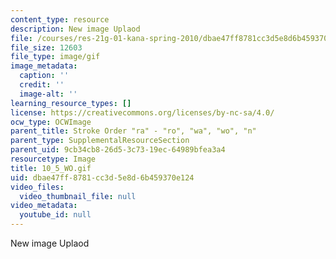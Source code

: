 ```yaml
---
content_type: resource
description: New image Uplaod
file: /courses/res-21g-01-kana-spring-2010/dbae47ff8781cc3d5e8d6b459370e124_10_5_WO.gif
file_size: 12603
file_type: image/gif
image_metadata:
  caption: ''
  credit: ''
  image-alt: ''
learning_resource_types: []
license: https://creativecommons.org/licenses/by-nc-sa/4.0/
ocw_type: OCWImage
parent_title: Stroke Order "ra" - "ro", "wa", "wo", "n"
parent_type: SupplementalResourceSection
parent_uid: 9cb34cb8-26d5-3c73-19ec-64989bfea3a4
resourcetype: Image
title: 10_5_WO.gif
uid: dbae47ff-8781-cc3d-5e8d-6b459370e124
video_files:
  video_thumbnail_file: null
video_metadata:
  youtube_id: null
---
```

New image Uplaod